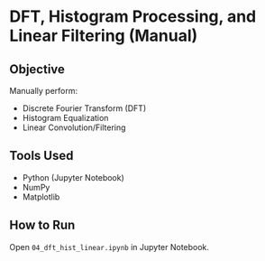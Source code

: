 # DFT, Histogram Processing, and Linear Filtering (Manual)

## Objective
Manually perform:
- Discrete Fourier Transform (DFT)
- Histogram Equalization
- Linear Convolution/Filtering

## Tools Used
- Python (Jupyter Notebook)
- NumPy
- Matplotlib

## How to Run
Open `04_dft_hist_linear.ipynb` in Jupyter Notebook.
